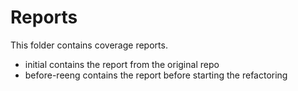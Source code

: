 # Reports
This folder contains coverage reports.
- initial contains the report from the original repo
- before-reeng contains the report before starting the refactoring